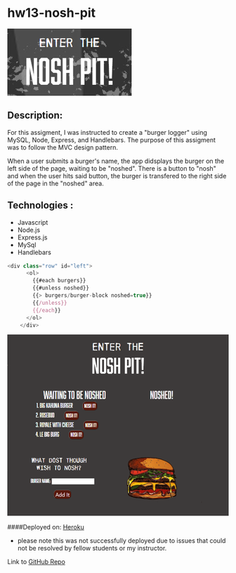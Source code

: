 # hw13-nosh-pit

![nosh pit](public/assets/img/nosh-pit.PNG)


## Description:
For this assigment, I was instructed to create a "burger logger" using MySQL, Node, Express, and Handlebars. The purpose of this assigment was to follow the MVC design pattern.

When a user submits a burger's name, the app didsplays the burger on the left side of the page, waiting to be "noshed". There is a button to "nosh" and when the user hits said button, the burger is transfered to the right side of the page in the "noshed" area.


## Technologies :
* Javascript
* Node.js
* Express.js
* MySql
* Handlebars
``` javascript
<div class="row" id="left">
      <ol>
        {{#each burgers}}
        {{#unless noshed}}
        {{> burgers/burger-block noshed=true}}
        {{/unless}}
        {{/each}}
      </ol>
    </div>
```
![nosh pit](public/assets/img/screen-shot.PNG)

####Deployed on: 
[Heroku](https://afternoon-everglades-89065.herokuapp.com/)
* please note this was not successfully deployed due to issues that could not be resolved by fellow students or my instructor.

Link to [GitHub Repo](https://github.com/sdemercurio/hw13-nosh-pit.git)
